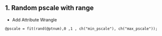 ## 1. Random pscale with range
- Add Attribute Wrangle
```
@pscale = fit(rand(@ptnum),0 ,1 , ch("min_pscale"), ch("max_pscale"));
```
